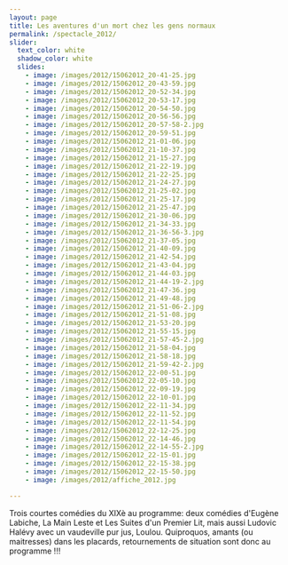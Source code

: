 ```yaml
---
layout: page
title: Les aventures d'un mort chez les gens normaux
permalink: /spectacle_2012/
slider:
  text_color: white
  shadow_color: white
  slides: 
    - image: /images/2012/15062012_20-41-25.jpg
    - image: /images/2012/15062012_20-43-59.jpg
    - image: /images/2012/15062012_20-52-34.jpg
    - image: /images/2012/15062012_20-53-17.jpg
    - image: /images/2012/15062012_20-54-50.jpg
    - image: /images/2012/15062012_20-56-56.jpg
    - image: /images/2012/15062012_20-57-58-2.jpg
    - image: /images/2012/15062012_20-59-51.jpg
    - image: /images/2012/15062012_21-01-06.jpg
    - image: /images/2012/15062012_21-10-37.jpg
    - image: /images/2012/15062012_21-15-27.jpg
    - image: /images/2012/15062012_21-22-19.jpg
    - image: /images/2012/15062012_21-22-25.jpg
    - image: /images/2012/15062012_21-24-27.jpg
    - image: /images/2012/15062012_21-25-02.jpg
    - image: /images/2012/15062012_21-25-17.jpg
    - image: /images/2012/15062012_21-25-47.jpg
    - image: /images/2012/15062012_21-30-06.jpg
    - image: /images/2012/15062012_21-34-33.jpg
    - image: /images/2012/15062012_21-36-56-3.jpg
    - image: /images/2012/15062012_21-37-05.jpg
    - image: /images/2012/15062012_21-40-09.jpg
    - image: /images/2012/15062012_21-42-54.jpg
    - image: /images/2012/15062012_21-43-04.jpg
    - image: /images/2012/15062012_21-44-03.jpg
    - image: /images/2012/15062012_21-44-19-2.jpg
    - image: /images/2012/15062012_21-47-36.jpg
    - image: /images/2012/15062012_21-49-48.jpg
    - image: /images/2012/15062012_21-51-06-2.jpg
    - image: /images/2012/15062012_21-51-08.jpg
    - image: /images/2012/15062012_21-53-20.jpg
    - image: /images/2012/15062012_21-55-15.jpg
    - image: /images/2012/15062012_21-57-45-2.jpg
    - image: /images/2012/15062012_21-58-04.jpg
    - image: /images/2012/15062012_21-58-18.jpg
    - image: /images/2012/15062012_21-59-42-2.jpg
    - image: /images/2012/15062012_22-00-51.jpg
    - image: /images/2012/15062012_22-05-10.jpg
    - image: /images/2012/15062012_22-09-19.jpg
    - image: /images/2012/15062012_22-10-01.jpg
    - image: /images/2012/15062012_22-11-34.jpg
    - image: /images/2012/15062012_22-11-52.jpg
    - image: /images/2012/15062012_22-11-54.jpg
    - image: /images/2012/15062012_22-12-25.jpg
    - image: /images/2012/15062012_22-14-46.jpg
    - image: /images/2012/15062012_22-14-55-2.jpg
    - image: /images/2012/15062012_22-15-01.jpg
    - image: /images/2012/15062012_22-15-38.jpg
    - image: /images/2012/15062012_22-15-50.jpg
    - image: /images/2012/affiche_2012.jpg

---
```


Trois courtes comédies du XIXè au programme: deux comédies d'Eugène Labiche, La Main Leste et Les Suites d'un Premier Lit, mais aussi Ludovic Halévy avec un vaudeville pur jus, Loulou. Quiproquos, amants (ou maitresses) dans les placards, retournements de situation sont donc au programme !!!